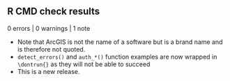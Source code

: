 ## R CMD check results

0 errors | 0 warnings | 1 note

* Note that ArcGIS is not the name of a software but is a brand name and is therefore not quoted.
* `detect_errors()` and `auth_*()` function examples are now wrapped in `\dontrun{}` as they will not be able to succeed 
* This is a new release.
